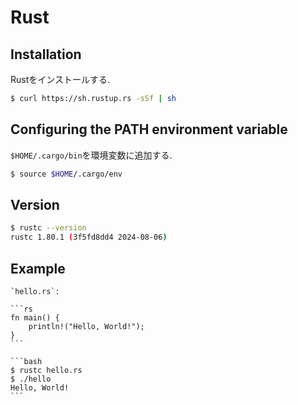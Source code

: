 # Rust

## Installation

Rustをインストールする.

```bash
$ curl https://sh.rustup.rs -sSf | sh
```

## Configuring the PATH environment variable

`$HOME/.cargo/bin`を環境変数に追加する.

```bash
$ source $HOME/.cargo/env
```

## Version

```bash
$ rustc --version
rustc 1.80.1 (3f5fd8dd4 2024-08-06)
```

## Example

````{tab} Code
`hello.rs`:

```rs
fn main() {
    println!("Hello, World!");
}
```
````

````{tab} Terminal
```bash
$ rustc hello.rs
$ ./hello
Hello, World!
```
````

